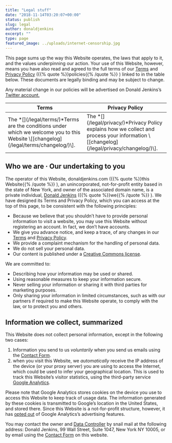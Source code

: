 ```yaml
---
title: "Legal stuff"
date: "2018-11-14T03:20:07+00:00"
status: publish
slug: legal
author: donaldjenkins
excerpt: ""
type: page
featured_image: ../uploads/internet-censorship.jpg
---
```


This page sums up the way this Website operates, the laws that apply to it, and the values underpinning our action. Your use of this Website, however, means you have also read and agreed to the full terms of our [Terms](/legal/terms/) and [Privacy Policy](/legal/privacy/) ({{% quote %}}policies{{% /quote %}} ) linked to in the table below. These documents are legally binding and may be subject to change.

Any material change in our policies will be advertised on Donald Jenkins’s [Twitter account.](https://www.twitter.com/donaldjenkins)

<table id="“legal-policies"" summary="This Website’s policies"><thead><tr><th scope="col">Terms</th><th scope="col">Privacy Policy</th></tr></thead><tbody><tr><td>The *[](/legal/terms/)*Terms are the conditions under which we welcome you to this Website \[[changelog](/legal/terms/changelog/)\].</td><td>The *[](/legal/privacy/)*Privacy Policy explains how we collect and process your information \[[changelog](/legal/privacy/changelog/)\].</td></tr></tbody></table>

## Who we are · Our undertaking to you

The operator of this Website, donaldjenkins.com ({{% quote %}}this Website{{% /quote %}} ), an unincorporated, not-for-profit entity based in the state of New York, and owner of the associated domain name, is a private individual, [Donald Jenkins](https://www.twitter.com/donaldjenkins) ({{% quote %}}we{{% /quote %}} ). We have designed its Terms and Privacy Policy, which you can access at the top of this page, to be consistent with the following principles:

- Because we believe that you shouldn’t have to provide personal information to visit a website, you may use this Website without registering an account. In fact, we don’t have accounts.
- We give you advance notice, and keep a trace, of any changes in our [Terms](/legal/terms/changelog/) and [Privacy Policy](/legal/privacy/changelog/).
- We provide a complaint mechanism for the handling of personal data.
- We do not sell your personal data.
- Our content is published under a [Creative Commons license](https://creativecommons.org/licenses/).

We are committed to:

- Describing how your information may be used or shared.
- Using reasonable measures to keep your information secure.
- Never selling your information or sharing it with third parties for marketing purposes.
- Only sharing your information in limited circumstances, such as with our partners if required to make this Website operate, to comply with the law, or to protect you and others.

## Information we collect, summarized

This Website does not collect personal information, except in the following two cases:

1. Information you send to us _voluntarily_ when you send us emails using the [Contact Form](/contact/).
2. when you visit this Website, we _automatically_ receive the IP address of the device (or your proxy server) you are using to access the Internet, which could be used to infer your geographical location. This is used to track this Website’s visitor statistics, using the third-party service [Google Analytics](https://analytics.google.com:).

Please note that Google Analytics stores cookies on the device you use to access this Website to keep track of usage data. The information generated by these cookies is transmitted to Google’s location in the United States, and stored there. Since this Website is a not-for-profit structure, however, it has [opted out](https://support.google.com/analytics/answer/2444872) of Google Analytics’s advertising features.

You may contact the owner and [Data Controller](https://iapp.org/resources/article/data-controller/) by snail mail at the following address: Donald Jenkins, 99 Wall Street, Suite 1047, New York NY 10005, or by email using the [Contact Form](/contact) on this website.
